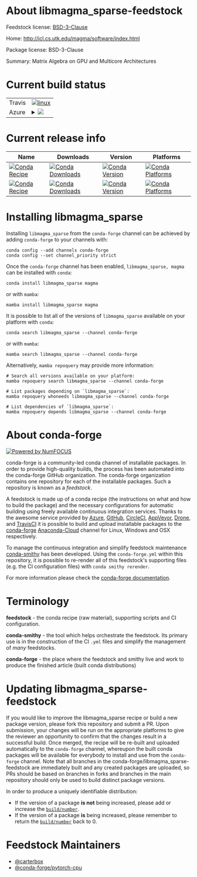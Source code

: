 About libmagma_sparse-feedstock
===============================

Feedstock license: [BSD-3-Clause](https://github.com/conda-forge/magma-feedstock/blob/main/LICENSE.txt)

Home: http://icl.cs.utk.edu/magma/software/index.html

Package license: BSD-3-Clause

Summary: Matrix Algebra on GPU and Multicore Architectures

Current build status
====================


<table><tr>
    <td>Travis</td>
    <td>
      <a href="https://app.travis-ci.com/conda-forge/magma-feedstock">
        <img alt="linux" src="https://img.shields.io/travis/com/conda-forge/magma-feedstock/main.svg?label=Linux">
      </a>
    </td>
  </tr>
    
  <tr>
    <td>Azure</td>
    <td>
      <details>
        <summary>
          <a href="https://dev.azure.com/conda-forge/feedstock-builds/_build/latest?definitionId=11429&branchName=main">
            <img src="https://dev.azure.com/conda-forge/feedstock-builds/_apis/build/status/magma-feedstock?branchName=main">
          </a>
        </summary>
        <table>
          <thead><tr><th>Variant</th><th>Status</th></tr></thead>
          <tbody><tr>
              <td>linux_64_c_compiler_version10cuda_compilernvcccuda_compiler_version11.2cxx_compiler_version10</td>
              <td>
                <a href="https://dev.azure.com/conda-forge/feedstock-builds/_build/latest?definitionId=11429&branchName=main">
                  <img src="https://dev.azure.com/conda-forge/feedstock-builds/_apis/build/status/magma-feedstock?branchName=main&jobName=linux&configuration=linux%20linux_64_c_compiler_version10cuda_compilernvcccuda_compiler_version11.2cxx_compiler_version10" alt="variant">
                </a>
              </td>
            </tr><tr>
              <td>linux_aarch64_c_compiler_version10cuda_compilernvcccuda_compiler_version11.2cxx_compiler_version10</td>
              <td>
                <a href="https://dev.azure.com/conda-forge/feedstock-builds/_build/latest?definitionId=11429&branchName=main">
                  <img src="https://dev.azure.com/conda-forge/feedstock-builds/_apis/build/status/magma-feedstock?branchName=main&jobName=linux&configuration=linux%20linux_aarch64_c_compiler_version10cuda_compilernvcccuda_compiler_version11.2cxx_compiler_version10" alt="variant">
                </a>
              </td>
            </tr><tr>
              <td>win_64_cuda_compilernvcccuda_compiler_version11.2</td>
              <td>
                <a href="https://dev.azure.com/conda-forge/feedstock-builds/_build/latest?definitionId=11429&branchName=main">
                  <img src="https://dev.azure.com/conda-forge/feedstock-builds/_apis/build/status/magma-feedstock?branchName=main&jobName=win&configuration=win%20win_64_cuda_compilernvcccuda_compiler_version11.2" alt="variant">
                </a>
              </td>
            </tr>
          </tbody>
        </table>
      </details>
    </td>
  </tr>
</table>

Current release info
====================

| Name | Downloads | Version | Platforms |
| --- | --- | --- | --- |
| [![Conda Recipe](https://img.shields.io/badge/recipe-libmagma_sparse-green.svg)](https://anaconda.org/conda-forge/libmagma_sparse) | [![Conda Downloads](https://img.shields.io/conda/dn/conda-forge/libmagma_sparse.svg)](https://anaconda.org/conda-forge/libmagma_sparse) | [![Conda Version](https://img.shields.io/conda/vn/conda-forge/libmagma_sparse.svg)](https://anaconda.org/conda-forge/libmagma_sparse) | [![Conda Platforms](https://img.shields.io/conda/pn/conda-forge/libmagma_sparse.svg)](https://anaconda.org/conda-forge/libmagma_sparse) |
| [![Conda Recipe](https://img.shields.io/badge/recipe-magma-green.svg)](https://anaconda.org/conda-forge/magma) | [![Conda Downloads](https://img.shields.io/conda/dn/conda-forge/magma.svg)](https://anaconda.org/conda-forge/magma) | [![Conda Version](https://img.shields.io/conda/vn/conda-forge/magma.svg)](https://anaconda.org/conda-forge/magma) | [![Conda Platforms](https://img.shields.io/conda/pn/conda-forge/magma.svg)](https://anaconda.org/conda-forge/magma) |

Installing libmagma_sparse
==========================

Installing `libmagma_sparse` from the `conda-forge` channel can be achieved by adding `conda-forge` to your channels with:

```
conda config --add channels conda-forge
conda config --set channel_priority strict
```

Once the `conda-forge` channel has been enabled, `libmagma_sparse, magma` can be installed with `conda`:

```
conda install libmagma_sparse magma
```

or with `mamba`:

```
mamba install libmagma_sparse magma
```

It is possible to list all of the versions of `libmagma_sparse` available on your platform with `conda`:

```
conda search libmagma_sparse --channel conda-forge
```

or with `mamba`:

```
mamba search libmagma_sparse --channel conda-forge
```

Alternatively, `mamba repoquery` may provide more information:

```
# Search all versions available on your platform:
mamba repoquery search libmagma_sparse --channel conda-forge

# List packages depending on `libmagma_sparse`:
mamba repoquery whoneeds libmagma_sparse --channel conda-forge

# List dependencies of `libmagma_sparse`:
mamba repoquery depends libmagma_sparse --channel conda-forge
```


About conda-forge
=================

[![Powered by
NumFOCUS](https://img.shields.io/badge/powered%20by-NumFOCUS-orange.svg?style=flat&colorA=E1523D&colorB=007D8A)](https://numfocus.org)

conda-forge is a community-led conda channel of installable packages.
In order to provide high-quality builds, the process has been automated into the
conda-forge GitHub organization. The conda-forge organization contains one repository
for each of the installable packages. Such a repository is known as a *feedstock*.

A feedstock is made up of a conda recipe (the instructions on what and how to build
the package) and the necessary configurations for automatic building using freely
available continuous integration services. Thanks to the awesome service provided by
[Azure](https://azure.microsoft.com/en-us/services/devops/), [GitHub](https://github.com/),
[CircleCI](https://circleci.com/), [AppVeyor](https://www.appveyor.com/),
[Drone](https://cloud.drone.io/welcome), and [TravisCI](https://travis-ci.com/)
it is possible to build and upload installable packages to the
[conda-forge](https://anaconda.org/conda-forge) [Anaconda-Cloud](https://anaconda.org/)
channel for Linux, Windows and OSX respectively.

To manage the continuous integration and simplify feedstock maintenance
[conda-smithy](https://github.com/conda-forge/conda-smithy) has been developed.
Using the ``conda-forge.yml`` within this repository, it is possible to re-render all of
this feedstock's supporting files (e.g. the CI configuration files) with ``conda smithy rerender``.

For more information please check the [conda-forge documentation](https://conda-forge.org/docs/).

Terminology
===========

**feedstock** - the conda recipe (raw material), supporting scripts and CI configuration.

**conda-smithy** - the tool which helps orchestrate the feedstock.
                   Its primary use is in the construction of the CI ``.yml`` files
                   and simplify the management of *many* feedstocks.

**conda-forge** - the place where the feedstock and smithy live and work to
                  produce the finished article (built conda distributions)


Updating libmagma_sparse-feedstock
==================================

If you would like to improve the libmagma_sparse recipe or build a new
package version, please fork this repository and submit a PR. Upon submission,
your changes will be run on the appropriate platforms to give the reviewer an
opportunity to confirm that the changes result in a successful build. Once
merged, the recipe will be re-built and uploaded automatically to the
`conda-forge` channel, whereupon the built conda packages will be available for
everybody to install and use from the `conda-forge` channel.
Note that all branches in the conda-forge/libmagma_sparse-feedstock are
immediately built and any created packages are uploaded, so PRs should be based
on branches in forks and branches in the main repository should only be used to
build distinct package versions.

In order to produce a uniquely identifiable distribution:
 * If the version of a package **is not** being increased, please add or increase
   the [``build/number``](https://docs.conda.io/projects/conda-build/en/latest/resources/define-metadata.html#build-number-and-string).
 * If the version of a package **is** being increased, please remember to return
   the [``build/number``](https://docs.conda.io/projects/conda-build/en/latest/resources/define-metadata.html#build-number-and-string)
   back to 0.

Feedstock Maintainers
=====================

* [@carterbox](https://github.com/carterbox/)
* [@conda-forge/pytorch-cpu](https://github.com/conda-forge/pytorch-cpu/)

